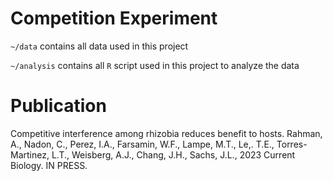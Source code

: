 # Competition Experiment

`~/data` contains all data used in this project

`~/analysis` contains all `R` script used in this project to analyze the data


# Publication 
Competitive interference among rhizobia reduces benefit to hosts. Rahman, A., Nadon, C., Perez, I.A., Farsamin, W.F., Lampe, M.T., Le,. T.E., Torres-Martinez, L.T., Weisberg, A.J., Chang, J.H., Sachs, J.L., 2023 Current Biology. IN PRESS.
